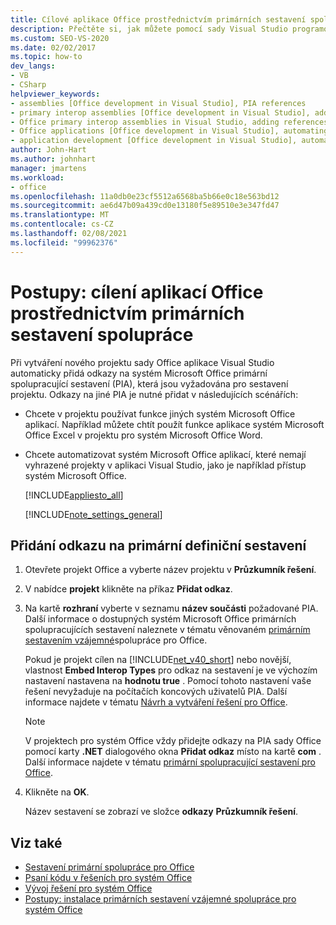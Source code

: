 ```yaml
---
title: Cílové aplikace Office prostřednictvím primárních sestavení spolupráce
description: Přečtěte si, jak můžete pomocí sady Visual Studio programově cílit systém Microsoft Office aplikací prostřednictvím primárních spolupracujících sestavení.
ms.custom: SEO-VS-2020
ms.date: 02/02/2017
ms.topic: how-to
dev_langs:
- VB
- CSharp
helpviewer_keywords:
- assemblies [Office development in Visual Studio], PIA references
- primary interop assemblies [Office development in Visual Studio], adding references to
- Office primary interop assemblies in Visual Studio, adding references to
- Office applications [Office development in Visual Studio], automating
- application development [Office development in Visual Studio], automating
author: John-Hart
ms.author: johnhart
manager: jmartens
ms.workload:
- office
ms.openlocfilehash: 11a0db0e23cf5512a6568ba5b66e0c18e563bd12
ms.sourcegitcommit: ae6d47b09a439cd0e13180f5e89510e3e347fd47
ms.translationtype: MT
ms.contentlocale: cs-CZ
ms.lasthandoff: 02/08/2021
ms.locfileid: "99962376"
---
```

# <a name="how-to-target-office-applications-through-primary-interop-assemblies"></a>Postupy: cílení aplikací Office prostřednictvím primárních sestavení spolupráce
  Při vytváření nového projektu sady Office aplikace Visual Studio automaticky přidá odkazy na systém Microsoft Office primární spolupracující sestavení (PIA), která jsou vyžadována pro sestavení projektu. Odkazy na jiné PIA je nutné přidat v následujících scénářích:

- Chcete v projektu používat funkce jiných systém Microsoft Office aplikací. Například můžete chtít použít funkce aplikace systém Microsoft Office Excel v projektu pro systém Microsoft Office Word.

- Chcete automatizovat systém Microsoft Office aplikací, které nemají vyhrazené projekty v aplikaci Visual Studio, jako je například přístup systém Microsoft Office.

  [!INCLUDE[appliesto_all](../vsto/includes/appliesto-all-md.md)]

  [!INCLUDE[note_settings_general](../sharepoint/includes/note-settings-general-md.md)]

## <a name="to-add-a-reference-to-a-primary-interop-assembly"></a>Přidání odkazu na primární definiční sestavení

1. Otevřete projekt Office a vyberte název projektu v **Průzkumník řešení**.

2. V nabídce **projekt** klikněte na příkaz **Přidat odkaz**.

3. Na kartě **rozhraní** vyberte v seznamu **název součásti** požadované PIA. Další informace o dostupných systém Microsoft Office primárních spolupracujících sestavení naleznete v tématu věnovaném [primárním sestavením vzájemné](../vsto/office-primary-interop-assemblies.md)spolupráce pro Office.

     Pokud je projekt cílen na [!INCLUDE[net_v40_short](../sharepoint/includes/net-v40-short-md.md)] nebo novější, vlastnost **Embed Interop Types** pro odkaz na sestavení je ve výchozím nastavení nastavena na **hodnotu true** . Pomocí tohoto nastavení vaše řešení nevyžaduje na počítačích koncových uživatelů PIA. Další informace najdete v tématu [Návrh a vytváření řešení pro Office](../vsto/designing-and-creating-office-solutions.md).

    > [!NOTE]
    > V projektech pro systém Office vždy přidejte odkazy na PIA sady Office pomocí karty **.NET** dialogového okna **Přidat odkaz** místo na kartě **com** . Další informace najdete v tématu [primární spolupracující sestavení pro Office](../vsto/office-primary-interop-assemblies.md).

4. Klikněte na **OK**.

     Název sestavení se zobrazí ve složce **odkazy** **Průzkumník řešení**.

## <a name="see-also"></a>Viz také
- [Sestavení primární spolupráce pro Office](../vsto/office-primary-interop-assemblies.md)
- [Psaní kódu v řešeních pro systém Office](../vsto/writing-code-in-office-solutions.md)
- [Vývoj řešení pro systém Office](../vsto/developing-office-solutions.md)
- [Postupy: instalace primárních sestavení vzájemné spolupráce pro systém Office](../vsto/how-to-install-office-primary-interop-assemblies.md)
